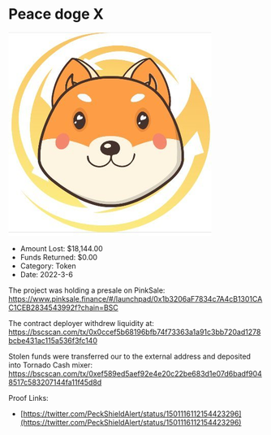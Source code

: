 # Peace doge X
![Peace doge X](/rektimages/Peace-doge-X.png)
- Amount Lost: $18,144.00
- Funds Returned: $0.00
- Category: Token
- Date: 2022-3-6

The project was holding a presale on PinkSale:  
https://www.pinksale.finance/#/launchpad/0x1b3206aF7834c7A4cB1301CAC1CEB2834543992f?chain=BSC  
  
The contract deployer withdrew liquidity at:  
https://bscscan.com/tx/0x0ccef5b68196bfb74f73363a1a91c3bb720ad1278bcbe431ac115a536f3fc140  
  
Stolen funds were transferred our to the external address and deposited into Tornado Cash mixer:  
https://bscscan.com/tx/0xef589ed5aef92e4e20c22be683d1e07d6badf9048517c583207144fa11f45d8d


Proof Links:
- [https://twitter.com/PeckShieldAlert/status/1501116112154423296](https://twitter.com/PeckShieldAlert/status/1501116112154423296)


